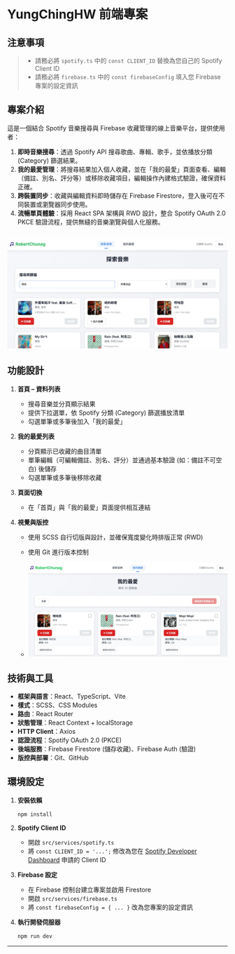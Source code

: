 # YungChingHW 前端專案 

## 注意事項

> * 請務必將 `spotify.ts` 中的 `const CLIENT_ID` 替換為您自己的 Spotify Client ID&#x20;
> * 請務必將 `firebase.ts` 中的 `const firebaseConfig` 填入您 Firebase 專案的設定資訊&#x20;

## 專案介紹

這是一個結合 Spotify 音樂搜尋與 Firebase 收藏管理的線上音樂平台，提供使用者：

1. **即時音樂搜尋**：透過 Spotify API 搜尋歌曲、專輯、歌手，並依播放分類 (Category) 篩選結果。
2. **我的最愛管理**：將搜尋結果加入個人收藏，並在「我的最愛」頁面查看、編輯（備註、別名、評分等）或移除收藏項目，編輯操作內建格式驗證，確保資料正確。
3. **跨裝置同步**：收藏與編輯資料即時儲存在 Firebase Firestore，登入後可在不同裝置或瀏覽器同步使用。
4. **流暢單頁體驗**：採用 React SPA 架構與 RWD 設計，整合 Spotify OAuth 2.0 PKCE 驗證流程，提供無縫的音樂瀏覽與個人化服務。

![成品展示圖](./public/YungChingHW2.jpg)
---

## 功能設計

1. **首頁 – 資料列表**

   * 搜尋音樂並分頁顯示結果
   * 提供下拉選單，依 Spotify 分類 (Category) 篩選播放清單
   * 勾選單筆或多筆後加入「我的最愛」
2. **我的最愛列表**

   * 分頁顯示已收藏的曲目清單
   * 單筆編輯（可編輯備註、別名、評分）並通過基本驗證 (如：備註不可空白) 後儲存
   * 勾選單筆或多筆後移除收藏
3. **頁面切換**

   * 在「首頁」與「我的最愛」頁面提供相互連結
4. **視覺與版控**

   * 使用 SCSS 自行切版與設計，並確保寬度變化時排版正常 (RWD)
   * 使用 Git 進行版本控制
  
   * ![成品展示圖](./public/YungChingHW1.jpg)

## 技術與工具

* **框架與語言**：React、TypeScript、Vite
* **樣式**：SCSS、CSS Modules
* **路由**：React Router
* **狀態管理**：React Context + localStorage
* **HTTP Client**：Axios
* **認證流程**：Spotify OAuth 2.0 (PKCE)&#x20;
* **後端服務**：Firebase Firestore (儲存收藏)、Firebase Auth (驗證)&#x20;
* **版控與部署**：Git、GitHub

## 環境設定

1. **安裝依賴**

   ```bash
   npm install
   ```
2. **Spotify Client ID**

   * 開啟 `src/services/spotify.ts`
   * 將 `const CLIENT_ID = '...';` 修改為您在 [Spotify Developer Dashboard](https://developer.spotify.com/dashboard/) 申請的 Client ID&#x20;
3. **Firebase 設定**

   * 在 Firebase 控制台建立專案並啟用 Firestore
   * 開啟 `src/services/firebase.ts`
   * 將 `const firebaseConfig = { ... }` 改為您專案的設定資訊&#x20;
4. **執行開發伺服器**

   ```bash
   npm run dev
   ```

---
